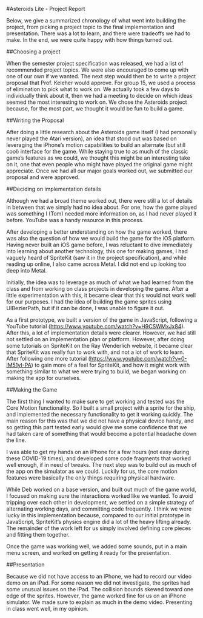#Asteroids Lite - Project Report

Below, we give a summarized chronology of what went into building the project, from picking a project topic to the final implementation and presentation. There was a lot to learn, and there were tradeoffs we had to make. In the end, we were quite happy with how things turned out.

##Choosing a project

When the semester project specification was released, we had a list of recommended project topics. We were also encouraged to come up with one of our own if we wanted. The next step would then be to write a project proposal that Prof. Keleher would approve. For group 15, we used a process of elimination to pick what to work on. We actually took a few days to individually think about it, then we had a meeting to decide on which ideas seemed the most interesting to work on. We chose the Asteroids project because, for the most part, we thought it would be fun to build a game.

##Writing the Proposal

After doing a little research about the Asteroids game itself (I had personally never played the Atari version), an idea that stood out was based on leveraging the iPhone’s motion capabilities to build an alternate (but still cool) interface for the game. While staying true to as much of the classic game’s features as we could, we thought this might be an interesting take on it, one that even people who might have played the original game might appreciate. Once we had all our major goals worked out, we submitted our proposal and were approved.

##Deciding on implementation details

Although we had a broad theme worked out, there were still a lot of details in between that we simply had no idea about. For one, how the game played was something I (Tom) needed more information on, as I had never played it before. YouTube was a handy resource in this process.

After developing a better understanding on how the game worked, there was also the question of how we would build the game for the iOS platform. Having never built an iOS game before, I was reluctant to dive immediately into learning about another technology, this one for making games, I had vaguely heard of SpriteKit (saw it in the project specification), and while reading up online, I also came across Metal. I did not end up looking too deep into Metal.

Initially, the idea was to leverage as much of what we had learned from the class and from working on class projects in developing the game. After a little experimentation with this, it became clear that this would not work well for our purposes. I had the idea of building the game sprites using UIBezierPath, but if it can be done, I was unable to figure it out.

As a first prototype, we built a version of the game in JavaScript, following a YouTube tutorial (https://www.youtube.com/watch?v=H9CSWMxJx84). After this, a lot of implementation details were clearer. However, we had still not settled on an implementation plan or platform. However, after doing some tutorials on SpriteKit on the Ray Wenderlich website, it became clear that SpriteKit was really fun to work with, and not a lot of work to learn. After following one more tutorial (https://www.youtube.com/watch?v=0-lM51yI-PA) to gain more of a feel for SpriteKit, and how it might work with something similar to what we were trying to build, we began working on making the app for ourselves.

##Making the Game

The first thing I wanted to make sure to get working and tested was the Core Motion functionality. So I built a small project with a sprite for the ship, and implemented the necessary functionality to get it working quickly. The main reason for this was that we did not have a physical device handy, and so getting this part tested early would give me some confidence that we had taken care of something that would become a potential headache down the line.

I was able to get my hands on an iPhone for a few hours (not easy during these COVID-19 times), and developed some code fragments that worked well enough, if in need of tweaks. The next step was to build out as much of the app on the simulator as we could. Luckily for us, the core motion features were basically the only things requiring physical hardware.

While Deb worked on a base version, and built out much of the game world, I focused on making sure the interactions worked like we wanted. To avoid tripping over each other in development, we settled on a simple strategy of alternating working days, and committing code frequently. I think we were lucky in this implementation because, compared to our initial prototype in JavaScript, SpriteKit’s physics engine did a lot of the heavy lifting already. The remainder of the work left for us simply involved defining core pieces and fitting them together.

Once the game was working well, we added some sounds, put in a main menu screen, and worked on getting it ready for the presentation.

##Presentation

Because we did not have access to an iPhone, we had to record our video demo on an iPad. For some reason we did not investigate, the sprites had some unusual issues on the iPad. The collision bounds skewed toward one edge of the sprites. However, the game worked fine for us on an iPhone simulator. We made sure to explain as much in the demo video. Presenting in class went well, in my opinion.
